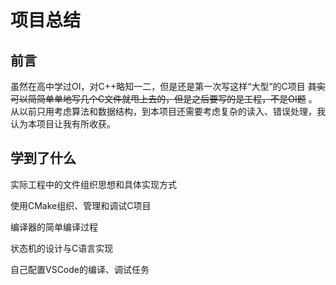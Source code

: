 # 项目总结

## 前言
虽然在高中学过OI，对C++略知一二，但是还是第一次写这样“大型”的C项目 ~~其实可以简简单单地写几个C文件就甩上去的，但是之后要写的是工程，不是OI题~~ 。从以前只用考虑算法和数据结构，到本项目还需要考虑复杂的读入、错误处理，我认为本项目让我有所收获。

## 学到了什么

实际工程中的文件组织思想和具体实现方式

使用CMake组织、管理和调试C项目

编译器的简单编译过程

状态机的设计与C语言实现

自己配置VSCode的编译、调试任务

